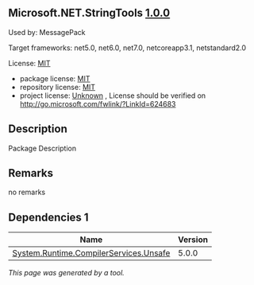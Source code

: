 Microsoft.NET.StringTools [1.0.0](https://www.nuget.org/packages/Microsoft.NET.StringTools/1.0.0)
--------------------

Used by: MessagePack

Target frameworks: net5.0, net6.0, net7.0, netcoreapp3.1, netstandard2.0

License: [MIT](../../../../licenses/mit) 

- package license: [MIT](https://licenses.nuget.org/MIT) 
- repository license: [MIT](https://github.com/dotnet/msbuild) 
- project license: [Unknown](http://go.microsoft.com/fwlink/?LinkId=624683) , License should be verified on http://go.microsoft.com/fwlink/?LinkId=624683

Description
-----------
Package Description

Remarks
-----------
no remarks


Dependencies 1
-----------

|Name|Version|
|----------|:----|
|[System.Runtime.CompilerServices.Unsafe](../../../../packages/nuget.org/system.runtime.compilerservices.unsafe/5.0.0)|5.0.0|

*This page was generated by a tool.*